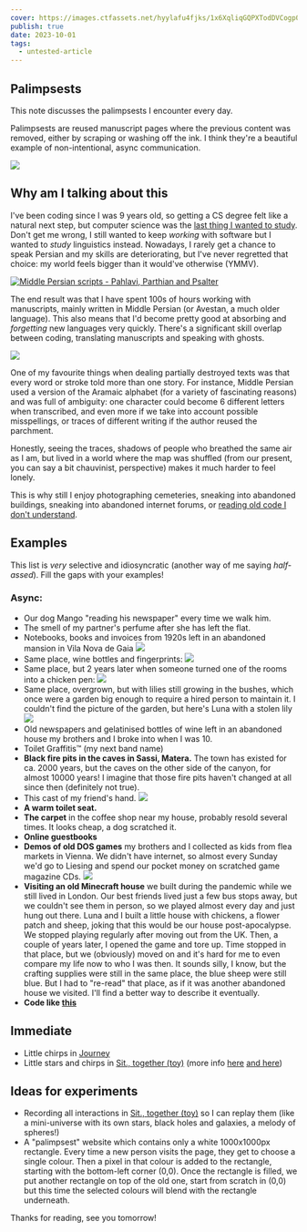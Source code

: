 ```yaml
---
cover: https://images.ctfassets.net/hyylafu4fjks/1x6XqliqGQPXTodDVCogp0/14e3c09213cf95389e73150fdbc06763/Untitled_Artwork_96.png
publish: true
date: 2023-10-01
tags:
  - untested-article
---
```

## Palimpsests


This note discusses the palimpsests I encounter every day. 

Palimpsests are reused manuscript pages where the previous content was removed, either by scraping or washing off the ink. I think they're a beautiful example of non-intentional, async communication.

![](Pasted%20image%2020231031151326.png)

## Why am I talking about this

I've been coding since I was 9 years old, so getting a CS degree felt like a natural next step, but computer science was the [last thing I wanted to study](<../Why I Didn't Study Computer Science>). Don't get me wrong, I still wanted to keep *working* with software but I wanted to *study* linguistics instead. Nowadays, I rarely get a chance to speak Persian and my skills are deteriorating, but I've never regretted that choice: my world feels bigger than it would've otherwise (YMMV).

[![Middle Persian scripts - Pahlavi, Parthian and Psalter](https://external-content.duckduckgo.com/iu/?u=http%3A%2F%2Fwww.omniglot.com%2Fimages%2Flangsamples%2Fsmp_mpersian.gif&f=1&nofb=1&ipt=a36764b394b325b53bce62b070f48d777acf067bc307537231ea478f3a0c5683&ipo=images)](http://www.omniglot.com/images/langsamples/smp_mpersian.gif)

The end result was that I have spent 100s of hours working with manuscripts, mainly written in Middle Persian (or Avestan, a much older language). This also means that I'd become pretty good at absorbing and *forgetting* new languages very quickly. There's a significant skill overlap between coding, translating manuscripts and speaking with ghosts.

![](Pasted%20image%2020231031162049.png)

One of my favourite things when dealing partially destroyed texts was that every word or stroke told more than one story. For instance, Middle Persian used a version of the Aramaic alphabet (for a variety of fascinating reasons) and was full of ambiguity: one character could become 6 different letters when transcribed, and even more if we take into account possible misspellings, or traces of different writing if the author reused the parchment.

Honestly, seeing the traces, shadows of people who breathed the same air as I am, but lived in a world where the map was shuffled (from our present, you can say a bit chauvinist, perspective) makes it much harder to feel lonely.

This is why still I enjoy photographing cemeteries, sneaking into abandoned buildings, sneaking into abandoned internet forums, or [reading old code I don't understand](https://bluesyncline.gitlab.io/furby/index.html).

## Examples

This list is *very* selective and idiosyncratic (another way of me saying *half-assed*). Fill the gaps with your examples!

### Async:

- Our dog Mango "reading his newspaper" every time we walk him.
- The smell of my partner's perfume after she has left the flat.
- Notebooks, books and invoices from 1920s left in an abandoned mansion in Vila Nova de Gaia
  ![](3C815C22-55FD-478E-8BC1-A047813C0C20_1_105_c.jpeg)
- Same place, wine bottles and fingerprints:
  ![](Porto%20I%20(8%20of%2030).jpg)
- Same place, but 2 years later when someone turned one of the rooms into a chicken pen:
  ![](8D1526D9-959F-4E14-9EC1-27580FA744B1_1_105_c.jpeg)
- Same place, overgrown, but with lilies still growing in the bushes, which once were a garden big enough to require a hired person to maintain it. I couldn't find the picture of the garden, but here's Luna with a stolen lily 
  ![](Porto%20I%20(3%20of%2030).jpg)
- Old newspapers and gelatinised bottles of wine left in an abandoned house my brothers and I broke into when I was 10.
- Toilet Graffitis™ (my next band name)
- **Black fire pits in the caves in Sassi, Matera.** The town has existed for ca. 2000 years, but the caves on the other side of the canyon, for almost 10000 years! I imagine that those fire pits haven't changed at all since then (definitely not true).
- This cast of my friend's hand.
  ![](IMG_0041.jpg)
- **A warm toilet seat.**
- **The carpet** in the coffee shop near my house, probably resold several times. It looks cheap, a dog scratched it.
- **Online guestbooks**
- **Demos of old DOS games** my brothers and I collected as kids from flea markets in Vienna. We didn't have internet, so almost every Sunday we'd go to Liesing and spend our pocket money on scratched game magazine CDs.
  ![](Pasted%20image%2020231031155423.png)
- **Visiting an old Minecraft house** we built during the pandemic while we still lived in London. Our best friends lived just a few bus stops away, but we couldn't see them in person, so we played almost every day and just hung out there. Luna and I built a little house with chickens, a flower patch and sheep, joking that this would be our house post-apocalypse. We stopped playing regularly after moving out from the UK. Then, a couple of years later, I opened the game and tore up. Time stopped in that place, but we (obviously) moved on and it's hard for me to even compare my life now to who I was then. It sounds silly, I know, but the crafting supplies were still in the same place, the blue sheep were still blue. But I had to "re-read" that place, as if it was another abandoned house we visited. I'll find a better way to describe it eventually.
- **Code like [this](https://bluesyncline.gitlab.io/furby/index.html)**

## Immediate

- Little chirps in [Journey](<../Journey>)
- Little stars and chirps in  [Sit., together (toy)](https://nothing-together.sonnet.io) (more info [here](<../Sit., (together) devlog 002 – Space Kalimba>) [and here](<../Sit., (together)>))

## Ideas for experiments

- Recording all interactions in [Sit., together (toy)](https://nothing-together.sonnet.io) so I can replay them (like a mini-universe with its own stars, black holes and galaxies, a melody of spheres!)
- A "palimpsest" website which contains only a white 1000x1000px rectangle. Every time a new person visits the page, they get to choose a single colour. Then a pixel in that colour is added to the rectangle, starting with the bottom-left corner (0,0). Once the rectangle is filled, we put another rectangle on top of the old one, start from scratch in (0,0) but this time the selected colours will blend with the rectangle underneath.
  

Thanks for reading, see you tomorrow!
